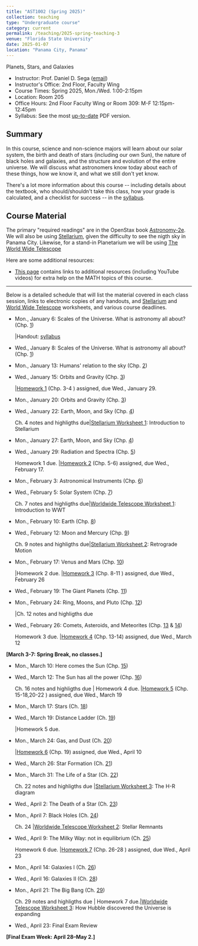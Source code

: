```yaml
---
title: "AST1002 (Spring 2025)"
collection: teaching
type: "Undergraduate course"
category: current
permalink: /teaching/2025-spring-teaching-3
venue: "Florida State University"
date: 2025-01-07
location: "Panama City, Panama"
---
```

Planets, Stars, and Galaxies

* Instructor:	Prof. Daniel D. Sega ([email](mailto:dsega@fsu.edu))
* Instructor's Office: 2nd Floor, Faculty Wing
* Course Times: Spring 2025, Mon./Wed. 1:00-2:15pm
* Location:	Room 205
* Office Hours:	2nd Floor Faculty Wing or Room 309: M-F 12:15pm-12:45pm
* Syllabus:	See the most [up-to-date](../files/AST1002.pdf) PDF version.

Summary
-----------
In this course, science and non-science majors will learn about our solar system, the birth and death of stars (including our own Sun), the nature of black holes and galaxies, and the structure and evolution of the entire universe. We will discuss what astronomers know today about each of these things, how we know it, and what we still don't yet know.

There's a lot more information about this course -- including details about the textbook, who should/shouldn't take this class, how your grade is calculated, and a checklist for success -- in the [syllabus](../files/ASR1002.pdf).

Course Material
--------------
The primary "required readings" are in the OpenStax book [Astronomy-2e](https://openstax.org/details/books/astronomy-2e). We will also be using [Stellarium](https://stellarium.org/), given the difficulty to see the nigth sky in Panama City. Likewise, for a stand-in Planetarium we will be using [The World Wide Telescope](https://www.worldwidetelescope.org/) 

Here are some additional resources:

* [This page](https://stevencranmer.bitbucket.io/ASTR_1200_2019/math_links.html) contains links to additional resources (including YouTube videos) for extra help on the MATH topics of this course.

-------------

Below is a detailed schedule that will list the material covered in each class session, links to electronic copies of any handouts, and [Stellarium](https://stellarium-web.org/) and [World Wide Telescope](https://www.worldwidetelescope.org/) worksheets, and various course deadlines.

* Mon., January 6: Scales of the Universe. What is astronomy all about? (Chp. [1](https://openstax.org/books/astronomy-2e/pages/1-introduction))

  |Handout: [syllabus](../files/2048C.pdf)
* Wed., January 8: Scales of the Universe. What is astronomy all about? (Chp. [1](https://openstax.org/books/astronomy-2e/pages/1-introduction))
* Mon., January 13: Humans' relation to the sky (Chp. [2](https://openstax.org/books/astronomy-2e/pages/2-thinking-ahead))
* Wed., January 15: Orbits and Gravity (Chp. [3](https://openstax.org/books/astronomy-2e/pages/3-thinking-ahead))

  |[Homework 1](../files/astrohw1.pdf) (Chp. 3-4 ) assigned, due Wed., January 29.
* Mon., January 20: Orbits and Gravity (Chp. [3](https://openstax.org/books/astronomy-2e/pages/3-thinking-ahead))
* Wed., January 22: Earth, Moon, and Sky (Chp. [4](https://openstax.org/books/astronomy-2e/pages/4-thinking-ahead))
  
   Ch. 4 notes and highligths due|[Stellarium Worksheet 1](../files/Stellarium1.pdf): Introduction to Stellarium
* Mon., January 27:  Earth, Moon, and Sky (Chp. [4](https://openstax.org/books/astronomy-2e/pages/4-thinking-ahead))
* Wed., January 29: Radiation and Spectra (Chp. [5](https://openstax.org/books/astronomy-2e/pages/5-thinking-ahead))

  Homework 1 due. |[Homework 2](../files/astrohw2.pdf) (Chp. 5-6) assigned, due Wed., February 17.
* Mon., February 3: Astronomical Instruments (Chp. [6](https://openstax.org/books/astronomy-2e/pages/6-thinking-ahead))
* Wed., February 5: Solar System (Chp. [7](https://openstax.org/books/astronomy-2e/pages/7-thinking-ahead))

	Ch. 7 notes and highligths due|[Worldwide Telescope Worksheet 1](../files/wwt1.pdf): Introduction to WWT
* Mon., February 10: Earth (Chp. [8](https://openstax.org/books/astronomy-2e/pages/8-thinking-ahead))
* Wed., February 12: Moon and Mercury (Chp. [9](https://openstax.org/books/astronomy-2e/pages/9-thinking-ahead))
	
	Ch. 9 notes and highligths due|[Stellarium Worksheet 2](../files/Stellarium2.pdf): Retrograde Motion
* Mon., February 17: Venus and Mars (Chp. [10](https://openstax.org/books/astronomy-2e/pages/10-thinking-ahead))
  
  |Homework 2 due. |[Homework 3](../files/astrohw3.pdf) (Chp. 8-11 ) assigned, due Wed., February 26
* Wed., February 19: The Giant Planets (Chp. [11](https://openstax.org/books/astronomy-2e/pages/11-thinking-ahead))
* Mon., February 24: Ring, Moons, and Pluto (Chp. [12](https://openstax.org/books/astronomy-2e/pages/12-thinking-ahead))
  
  |Ch. 12 notes and highligths due
* Wed., February 26: Comets, Asteroids, and Meteorites (Chp. [13](https://openstax.org/books/astronomy-2e/pages/13-thinking-ahead) & [14](https://openstax.org/books/astronomy-2e/pages/14-thinking-ahead))

  Homework 3 due. |[Homework 4](../files/astrohw4.pdf) (Chp. 13-14) assigned, due Wed., March 12

**[March 3-7: Spring Break, no classes.]**
  
* Mon., March 10: Here comes the Sun (Chp. [15](https://openstax.org/books/astronomy-2e/pages/15-thinking-ahead))
* Wed., March 12: The Sun has all the power (Chp. [16](https://openstax.org/books/astronomy-2e/pages/16-thinking-ahead))

     Ch. 16 notes and highligths due | Homework 4 due. |[Homework 5](../files/astrohw5.pdf) (Chp. 15-18,20-22 ) assigned, due Wed., March 19
* Mon., March 17: Stars (Ch. [18](https://openstax.org/books/university-physics-volume-1/pages/18-thinking-ahead))
* Wed., March 19: Distance Ladder (Ch. [19](https://openstax.org/books/university-physics-volume-1/pages/19-thinking-ahead))

     |Homework 5 due.
* Mon., March 24: Gas, and Dust (Ch. [20](https://openstax.org/books/astronomy-2e/pages/20-thinking-ahead))
 
     |[Homework 6](../files/astrohw6.pdf) (Chp. 19) assigned, due Wed., April 10
* Wed., March 26: Star Formation  (Ch. [21](https://openstax.org/books/astronomy-2e/pages/21-thinking-ahead))
* Mon., March 31: The Life of a Star (Ch. [22](https://openstax.org/books/astronomy-2e/pages/22-thinking-ahead))

  Ch. 22 notes and highligths due |[Stellarium Worksheet 3](../files/Stellarium3.pdf): The H-R diagram
* Wed., April 2: The Death of a Star (Ch. [23](https://openstax.org/books/astronomy-2e/pages/23-thinking-ahead))

  
* Mon., April 7: Black Holes (Ch. [24](https://openstax.org/books/astronomy-2e/pages/24-thinking-ahead))

  Ch. 24 |[Worldwide Telescope Worksheet 2](../files/wwt2.pdf): Stellar Remnants
* Wed., April 9: The Milky Way: not in equilibrium (Ch. [25](https://openstax.org/books/astronomy-2e/pages/25-thinking-ahead))

	Homework 6 due. |[Homework 7](../files/astrohw7.pdf) (Chp. 26-28 ) assigned, due Wed., April 23
* Mon., April 14: Galaxies I (Ch. [26](https://openstax.org/books/astronomy-2e/pages/26-thinking-ahead))
* Wed., April 16: Galaxies II (Ch. [28](https://openstax.org/books/astronomy-2e/pages/28-thinking-ahead))
* Mon., April 21: The Big Bang (Ch. [29](https://openstax.org/books/astronomy-2e/pages/39-thinking-ahead))

   Ch. 29 notes and highligths due | Homework 7 due.|[Worldwide Telescope Worksheet 3](../files/wwt3.pdf): How Hubble discovered the Universe is expanding
* Wed., April 23: Final Exam Review


**[Final Exam Week: April 28–May 2.]**
